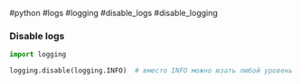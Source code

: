 #python #logs #logging #disable_logs #disable_logging
### Disable logs

```python
import logging

logging.disable(logging.INFO)  # вместо INFO можно юзать любой уровень
```